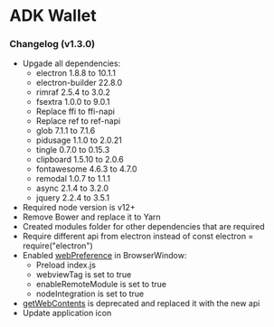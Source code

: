# ADK Wallet

### Changelog (v1.3.0)

- Upgade all dependencies:
  - electron 1.8.8 to 10.1.1
  - electron-builder 22.8.0
  - rimraf 2.5.4 to 3.0.2
  - fsextra 1.0.0 to 9.0.1
  - Replace ffi to ffi-napi
  - Replace ref to ref-napi
  - glob 7.1.1 to 7.1.6
  - pidusage 1.1.0 to 2.0.21
  - tingle 0.7.0 to 0.15.3
  - clipboard 1.5.10 to 2.0.6
  - fontawesome 4.6.3 to 4.7.0
  - remodal 1.0.7 to 1.1.1
  - async 2.1.4 to 3.2.0
  - jquery 2.2.4 to 3.5.1
- Required node version is v12+
- Remove Bower and replace it to Yarn
- Created modules folder for other dependencies that are required
- Require different api from electron instead of const electron = require("electron")
- Enabled [webPreference](https://www.electronjs.org/docs/api/browser-window) in BrowserWindow:
  - Preload index.js
  - webviewTag is set to true
  - enableRemoteModule is set to true
  - nodeIntegration is set to true
- [getWebContents](https://www.electronjs.org/docs/breaking-changes#removed-webviewgetwebcontents) is deprecated and replaced it with the new api
- Update application icon
